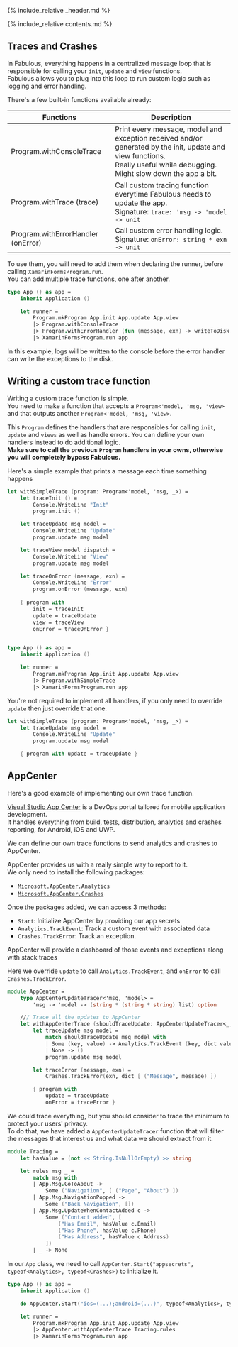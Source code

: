 {% include_relative _header.md %}

{% include_relative contents.md %}

Traces and Crashes
------

In Fabulous, everything happens in a centralized message loop that is responsible for calling your `init`, `update` and `view` functions.  
Fabulous allows you to plug into this loop to run custom logic such as logging and error handling.

There's a few built-in functions available already:

| Functions                 | Description |
| ------------------------- | ----------- |
| Program.withConsoleTrace  | Print every message, model and exception received and/or generated by the init, update and view functions. <br/>Really useful while debugging. Might slow down the app a bit. |
| Program.withTrace (trace) | Call custom tracing function everytime Fabulous needs to update the app. <br/>Signature: `trace: 'msg -> 'model -> unit` |
| Program.withErrorHandler (onError)  | Call custom error handling logic. <br/>Signature: `onError: string * exn -> unit` |

To use them, you will need to add them when declaring the runner, before calling `XamarinFormsProgram.run`.  
You can add multiple trace functions, one after another.

```fsharp
type App () as app = 
    inherit Application ()

    let runner = 
        Program.mkProgram App.init App.update App.view
        |> Program.withConsoleTrace
        |> Program.withErrorHandler (fun (message, exn) -> writeToDisk exn)
        |> XamarinFormsProgram.run app
```
In this example, logs will be written to the console before the error handler can write the exceptions to the disk.

Writing a custom trace function
------

Writing a custom trace function is simple.  
You need to make a function that accepts a `Program<'model, 'msg, 'view>` and that outputs another `Program<'model, 'msg, 'view>`.

This `Program` defines the handlers that are responsibles for calling `init`, `update` and `views` as well as handle errors.
You can define your own handlers instead to do additional logic.  
**Make sure to call the previous `Program` handlers in your owns, otherwise you will completely bypass Fabulous.**

Here's a simple example that prints a message each time something happens

```fsharp
let withSimpleTrace (program: Program<'model, 'msg, _>) =
    let traceInit () =
        Console.WriteLine "Init"
        program.init ()

    let traceUpdate msg model =
        Console.WriteLine "Update"
        program.update msg model

    let traceView model dispatch =
        Console.WriteLine "View"
        program.update msg model

    let traceOnError (message, exn) =
        Console.WriteLine "Error"
        program.onError (message, exn)
            
    { program with
        init = traceInit 
        update = traceUpdate
        view = traceView
        onError = traceOnError }


type App () as app = 
    inherit Application ()

    let runner = 
        Program.mkProgram App.init App.update App.view
        |> Program.withSimpleTrace
        |> XamarinFormsProgram.run app
```

You're not required to implement all handlers, if you only need to override `update` then just override that one.

```fsharp
let withSimpleTrace (program: Program<'model, 'msg, _>) =
    let traceUpdate msg model =
        Console.WriteLine "Update"
        program.update msg model

    { program with update = traceUpdate }
```

AppCenter
------

Here's a good example of implementing our own trace function.

[Visual Studio App Center](https://appcenter.ms) is a DevOps portal tailored for mobile application development.  
It handles everything from build, tests, distribution, analytics and crashes reporting, for Android, iOS and UWP.

We can define our own trace functions to send analytics and crashes to AppCenter.

AppCenter provides us with a really simple way to report to it.  
We only need to install the following packages:
- [`Microsoft.AppCenter.Analytics`](https://www.nuget.org/packages/Microsoft.AppCenter.Analytics/)
- [`Microsoft.AppCenter.Crashes`](https://www.nuget.org/packages/Microsoft.AppCenter.Crashes/)

Once the packages added, we can access 3 methods:
- `Start`: Initialize AppCenter by providing our app secrets
- `Analytics.TrackEvent`: Track a custom event with associated data
- `Crashes.TrackError`: Track an exception.

AppCenter will provide a dashboard of those events and exceptions along with stack traces

Here we override `update` to call `Analytics.TrackEvent`, and `onError` to call `Crashes.TrackError`.

```fsharp
module AppCenter =
    type AppCenterUpdateTracer<'msg, 'model> =
        'msg -> 'model -> (string * (string * string) list) option

    /// Trace all the updates to AppCenter
    let withAppCenterTrace (shouldTraceUpdate: AppCenterUpdateTracer<_, _>) (program: Program<_, _, _>) =
        let traceUpdate msg model =
            match shouldTraceUpdate msg model with
            | Some (key, value) -> Analytics.TrackEvent (key, dict value)
            | None -> ()
            program.update msg model

        let traceError (message, exn) =
            Crashes.TrackError(exn, dict [ ("Message", message) ])

        { program with
            update = traceUpdate 
            onError = traceError }
```

We could trace everything, but you should consider to trace the minimum to protect your users' privacy.  
To do that, we have added a `AppCenterUpdateTracer` function that will filter the messages that interest us and what data we should extract from it.

```fsharp
module Tracing =
    let hasValue = (not << String.IsNullOrEmpty) >> string

    let rules msg _ =
        match msg with
        | App.Msg.GoToAbout ->
            Some ("Navigation", [ ("Page", "About") ])
        | App.Msg.NavigationPopped ->
            Some ("Back Navigation", [])
        | App.Msg.UpdateWhenContactAdded c ->
            Some ("Contact added", [
                ("Has Email", hasValue c.Email)
                ("Has Phone", hasValue c.Phone)
                ("Has Address", hasValue c.Address)
            ])
        | _ -> None
```

In our `App` class, we need to call `AppCenter.Start("appsecrets", typeof<Analytics>, typeof<Crashes>)` to initialize it.

```fsharp
type App () as app = 
    inherit Application ()

    do AppCenter.Start("ios=(...);android=(...)", typeof<Analytics>, typeof<Crashes>)

    let runner = 
        Program.mkProgram App.init App.update App.view
        |> AppCenter.withAppCenterTrace Tracing.rules
        |> XamarinFormsProgram.run app
```
